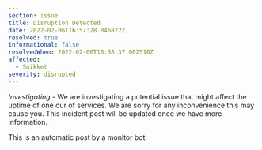 ```yaml
---
section: issue
title: Disruption Detected
date: 2022-02-06T16:57:28.846872Z
resolved: true
informational: false
resolvedWhen: 2022-02-06T16:58:37.002510Z
affected:
  - Snikket
severity: disrupted
---
```

*Investigating* - We are investigating a potential issue that might affect the uptime of one our of services. We are sorry for any inconvenience this may cause you. This incident post will be updated once we have more information.

This is an automatic post by a monitor bot.
        